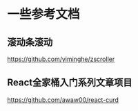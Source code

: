 # 一些参考文档

## 滚动条滚动
https://github.com/yiminghe/zscroller

## React全家桶入门系列文章项目
https://github.com/awaw00/react-curd
